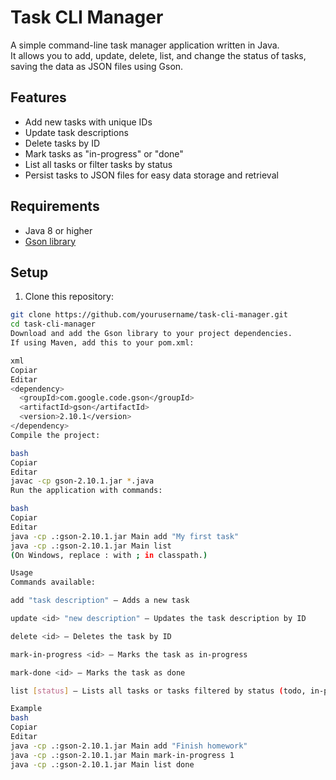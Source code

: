 # Task CLI Manager

A simple command-line task manager application written in Java.  
It allows you to add, update, delete, list, and change the status of tasks, saving the data as JSON files using Gson.

## Features

- Add new tasks with unique IDs
- Update task descriptions
- Delete tasks by ID
- Mark tasks as "in-progress" or "done"
- List all tasks or filter tasks by status
- Persist tasks to JSON files for easy data storage and retrieval

## Requirements

- Java 8 or higher
- [Gson library](https://github.com/google/gson)

## Setup

1. Clone this repository:

```bash
git clone https://github.com/yourusername/task-cli-manager.git
cd task-cli-manager
Download and add the Gson library to your project dependencies.
If using Maven, add this to your pom.xml:

xml
Copiar
Editar
<dependency>
  <groupId>com.google.code.gson</groupId>
  <artifactId>gson</artifactId>
  <version>2.10.1</version>
</dependency>
Compile the project:

bash
Copiar
Editar
javac -cp gson-2.10.1.jar *.java
Run the application with commands:

bash
Copiar
Editar
java -cp .:gson-2.10.1.jar Main add "My first task"
java -cp .:gson-2.10.1.jar Main list
(On Windows, replace : with ; in classpath.)

Usage
Commands available:

add "task description" — Adds a new task

update <id> "new description" — Updates the task description by ID

delete <id> — Deletes the task by ID

mark-in-progress <id> — Marks the task as in-progress

mark-done <id> — Marks the task as done

list [status] — Lists all tasks or tasks filtered by status (todo, in-progress, done)

Example
bash
Copiar
Editar
java -cp .:gson-2.10.1.jar Main add "Finish homework"
java -cp .:gson-2.10.1.jar Main mark-in-progress 1
java -cp .:gson-2.10.1.jar Main list done
